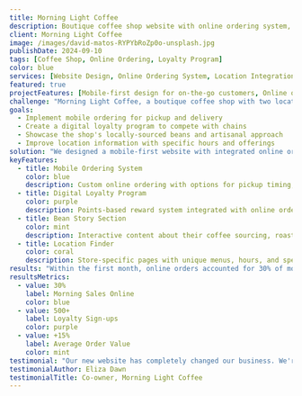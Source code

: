 ```yaml
---
title: Morning Light Coffee
description: Boutique coffee shop website with online ordering system, loyalty program, and location integration.
client: Morning Light Coffee
image: /images/david-matos-RYPYbRoZp0o-unsplash.jpg
publishDate: 2024-09-10
tags: [Coffee Shop, Online Ordering, Loyalty Program]
color: blue
services: [Website Design, Online Ordering System, Location Integration]
featured: true
projectFeatures: [Mobile-first design for on-the-go customers, Online ordering with customizations, Multi-location map integration, Digital loyalty program]
challenge: "Morning Light Coffee, a boutique coffee shop with two locations, was losing business to larger chains with established mobile ordering. Their existing website was beautiful but purely informational, with no way for customers to order ahead or find location-specific information."
goals: 
  - Implement mobile ordering for pickup and delivery
  - Create a digital loyalty program to compete with chains
  - Showcase the shop's locally-sourced beans and artisanal approach
  - Improve location information with specific hours and offerings
solution: "We designed a mobile-first website with integrated online ordering that highlights the shop's artisanal approach. High-quality photography and a minimalist design reflect the brand's aesthetic, while a custom-built ordering system allows for beverage customizations and store-specific menus."
keyFeatures:
  - title: Mobile Ordering System
    color: blue
    description: Custom online ordering with options for pickup timing, drink customizations, and favorite orders.
  - title: Digital Loyalty Program
    color: purple
    description: Points-based reward system integrated with online ordering for free drinks and special offers.
  - title: Bean Story Section
    color: mint
    description: Interactive content about their coffee sourcing, roasting process, and seasonal offerings.
  - title: Location Finder
    color: coral
    description: Store-specific pages with unique menus, hours, and special events for each location.
results: "Within the first month, online orders accounted for 30% of morning sales, and the loyalty program gained over 500 sign-ups. The average order value increased by 15% due to easier customization options."
resultsMetrics:
  - value: 30%
    label: Morning Sales Online
    color: blue
  - value: 500+
    label: Loyalty Sign-ups
    color: purple
  - value: +15%
    label: Average Order Value
    color: mint
testimonial: "Our new website has completely changed our business. We're competing with major chains now on convenience while still keeping our unique identity. The morning rush is so much smoother with pre-orders, and we're seeing familiar faces come back more often with the loyalty program."
testimonialAuthor: Eliza Dawn
testimonialTitle: Co-owner, Morning Light Coffee
---
```


